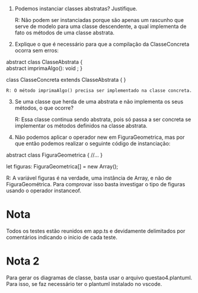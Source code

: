 1. Podemos instanciar classes abstratas? Justifique.

    R: Não podem ser instanciadas porque são apenas um rascunho que serve de modelo para uma classe descendente, a qual implementa de fato os métodos de uma classe abstrata.

2. Explique o que é necessário para que a compilação da ClasseConcreta ocorra
sem erros:

abstract class ClasseAbstrata {             
    abstract imprimaAlgo(): void ;
}

class ClasseConcreta extends
    ClasseAbstrata {
}

    R: O método imprimaAlgo() precisa ser implementado na classe concreta.

3. Se uma classe que herda de uma abstrata e não implementa os seus métodos, o
que ocorre?

    R: Essa classe continua sendo abstrata, pois só passa a ser concreta se implementar os métodos definidos na classe abstrata.


5. Não podemos aplicar o operador new em FiguraGeometrica, mas por que então
podemos realizar o seguinte código de instanciação:

abstract class FiguraGeometrica {
    //...
}

let figuras: FiguraGeometrica[] = new Array();

R: A variável figuras é na verdade, uma instância de Array, e não de FiguraGeométrica.
Para comprovar isso basta investigar o tipo de figuras usando o operador instanceof.

# Nota

Todos os testes estão reunidos em app.ts e devidamente delimitados por comentários indicando o inicio de cada teste.

# Nota 2

Para gerar os diagramas de classe, basta usar o arquivo questao4.plantuml. Para isso, se faz necessário ter o plantuml instalado no vscode.

